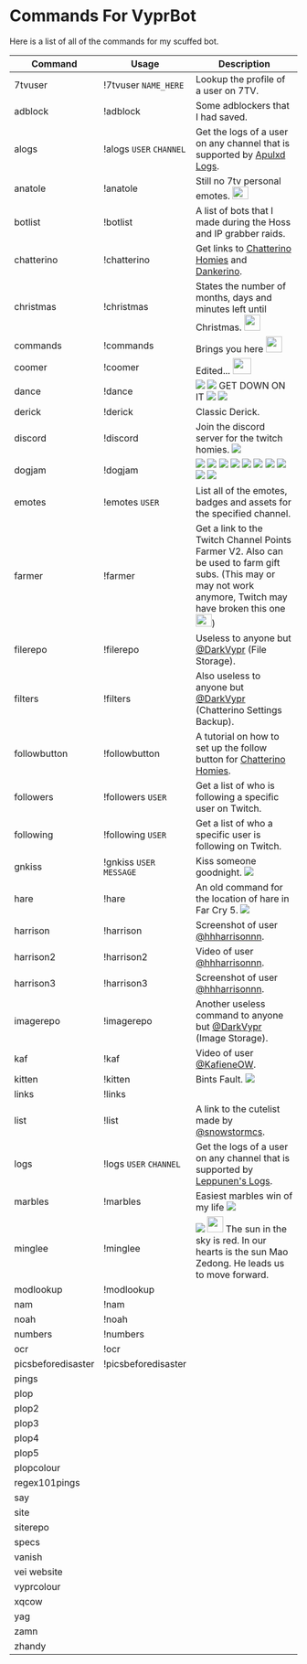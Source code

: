 # Commands For VyprBot

Here is a list of all of the commands for my scuffed bot.

| Command                 | Usage                             | Description   
| ----------------------- | --------------------------------- | ---------------------------------------
| 7tvuser                 | !7tvuser `NAME_HERE`              | Lookup the profile of a user on 7TV.
| adblock                 | !adblock                          | Some adblockers that I had saved.
| alogs                   | !alogs `USER` `CHANNEL`           | Get the logs of a user on any channel that is supported by [Apulxd Logs](https://logs.apulxd.ga/).
| anatole                 | !anatole                          | Still no 7tv personal emotes. <img src="https://cdn.frankerfacez.com/emoticon/425196/4" width="28" height="22">
| botlist                 | !botlist                          | A list of bots that I made during the Hoss and IP grabber raids.
| chatterino              | !chatterino                       | Get links to [Chatterino Homies](https://github.com/itzAlex/chatterino7/releases) and [Dankerino](https://github.com/Mm2PL/dankerino/releases/tag/nightly-build).
| christmas               | !christmas                        | States the number of months, days and minutes left until Christmas. <img src="https://cdn.betterttv.net/emote/5f91c1486f583802e38974aa/3x" width="28" height="28">
| commands                | !commands                         | Brings you here <img src="https://cdn.7tv.app/emote/60af60df84a2b8e6554d9af7/4x" width="28" height="28">
| coomer                  | !coomer                           | Edited... <img src="https://cdn.frankerfacez.com/emoticon/208616/1" width="32" height="28">
| dance                   | !dance                            | <img src="https://static-cdn.jtvnw.net/emoticons/v2/emotesv2_e88cc46144b84732929c75512e8a2d3d/default/dark/1.0"> <img src="https://static-cdn.jtvnw.net/emoticons/v2/emotesv2_e88cc46144b84732929c75512e8a2d3d/default/dark/1.0"> GET DOWN ON IT <img src="https://static-cdn.jtvnw.net/emoticons/v2/emotesv2_e88cc46144b84732929c75512e8a2d3d/default/dark/1.0"> <img src="https://static-cdn.jtvnw.net/emoticons/v2/emotesv2_e88cc46144b84732929c75512e8a2d3d/default/dark/1.0">
| derick                  | !derick                           | Classic Derick.
| discord                 | !discord                          | Join the discord server for the twitch homies. <img src="https://static-cdn.jtvnw.net/emoticons/v2/120232/default/dark/1.0">
| dogjam                  | !dogjam                           | <img src="https://cdn.7tv.app/emote/60b64abe1f00962447ef6deb/1x"> <img src="https://cdn.7tv.app/emote/60b64abe1f00962447ef6deb/1x"> <img src="https://cdn.7tv.app/emote/60b64abe1f00962447ef6deb/1x"> <img src="https://cdn.7tv.app/emote/60b64abe1f00962447ef6deb/1x"> <img src="https://cdn.7tv.app/emote/60b64abe1f00962447ef6deb/1x"> <img src="https://cdn.7tv.app/emote/60b64abe1f00962447ef6deb/1x"> <img src="https://cdn.7tv.app/emote/60b64abe1f00962447ef6deb/1x"> <img src="https://cdn.7tv.app/emote/60b64abe1f00962447ef6deb/1x"> <img src="https://cdn.7tv.app/emote/60b64abe1f00962447ef6deb/1x"> <img src="https://cdn.7tv.app/emote/60b64abe1f00962447ef6deb/1x">
| emotes                  | !emotes `USER`                    | List all of the emotes, badges and assets for the specified channel.
| farmer                  | !farmer                           | Get a link to the Twitch Channel Points Farmer V2. Also can be used to farm gift subs. (This may or may not work anymore, Twitch may have broken this one <img src="https://cdn.frankerfacez.com/emoticon/425196/4" width="28" height="22">)
| filerepo                | !filerepo                         | Useless to anyone but [@DarkVypr](https://www.twitch.tv/darkvypr) (File Storage).
| filters                 | !filters                          | Also useless to anyone but [@DarkVypr](https://www.twitch.tv/darkvypr) (Chatterino Settings Backup).
| followbutton            | !followbutton                     | A tutorial on how to set up the follow button for [Chatterino Homies](https://github.com/itzAlex/chatterino7/releases).
| followers               | !followers `USER`                 | Get a list of who is following a specific user on Twitch.
| following               | !following `USER`                 | Get a list of who a specific user is following on Twitch.
| gnkiss                  | !gnkiss `USER` `MESSAGE`          | Kiss someone goodnight. <img src="https://cdn.7tv.app/emote/60a1babb3c3362f9a4b8b33a/1x">
| hare                    | !hare                             | An old command for the location of hare in Far Cry 5. <img src="https://cdn.7tv.app/emote/610725797c9d47b53ef7d244/1x">
| harrison                | !harrison                         | Screenshot of user [@hhharrisonnn](https://www.twitch.tv/hhharrisonnn).
| harrison2               | !harrison2                        | Video of user [@hhharrisonnn](https://www.twitch.tv/hhharrisonnn).
| harrison3               | !harrison3                        | Screenshot of user [@hhharrisonnn](https://www.twitch.tv/hhharrisonnn).
| imagerepo               | !imagerepo                        | Another useless command to anyone but [@DarkVypr](https://www.twitch.tv/darkvypr) (Image Storage).
| kaf                     | !kaf                              | Video of user [@KafieneOW](https://www.twitch.tv/kafieneow).
| kitten                  | !kitten                           | Bints Fault. <img src="https://cdn.7tv.app/emote/6180b02fb0bfad942897389a/1x">
| links                   | !links                            | 
| list                    | !list                             | A link to the cutelist made by [@snowstormcs](https://www.twitch.tv/snowstormcs).
| logs                    | !logs `USER` `CHANNEL`            | Get the logs of a user on any channel that is supported by [Leppunen's Logs](https://logs.ivr.fi/).
| marbles                 | !marbles                          | Easiest marbles win of my life <img src="https://static-cdn.jtvnw.net/emoticons/v2/308078032/default/dark/1.0">
| minglee                 | !minglee                          | <img src="https://static-cdn.jtvnw.net/emoticons/v2/68856/default/dark/1.0"> <img src="https://pajbot.com/static/emoji-v2/img/twitter/64/1f1e8-1f1f3.png" width="" height="28"> The sun in the sky is red. In our hearts is the sun Mao Zedong. He leads us to move forward.
| modlookup               | !modlookup                        |
| nam                     | !nam                              |
| noah                    | !noah                             |
| numbers                 | !numbers                          |
| ocr                     | !ocr                              |
| picsbeforedisaster      | !picsbeforedisaster               |
| pings
| plop
| plop2
| plop3
| plop4
| plop5
| plopcolour
| regex101pings
| say
| site
| siterepo
| specs
| vanish
| vei website
| vyprcolour
| xqcow
| yag
| zamn
| zhandy

